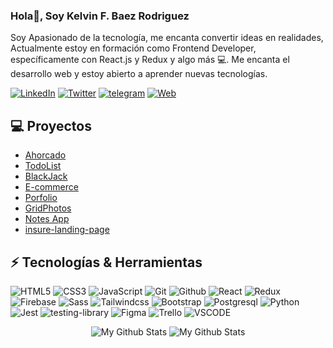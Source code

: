 ### Hola👋, Soy Kelvin F. Baez Rodriguez  
                                                         
Soy Apasionado de la tecnología, me encanta convertir ideas en realidades, Actualmente estoy en formación como Frontend Developer, específicamente con React.js y Redux y algo más 💻. Me encanta el desarrollo web y estoy abierto a aprender nuevas tecnologías.


[![LinkedIn](https://img.shields.io/badge/Kelvin_F.-0077B5?style=for-the-badge&logo=linkedin&logoColor=white&labelColor=101010)](https://www.linkedin.com/in/kelvin-f-baez-rodriguez-frontend-developer-student/)
[![Twitter](https://img.shields.io/badge/@KelvinFBR-1DA1F2?style=for-the-badge&logo=twitter&logoColor=white&labelColor=101010)](https://twitter.com/KelvinFBR)
[![telegram](https://img.shields.io/badge/KelvinFBR-0077B5?style=for-the-badge&logo=telegram&logoColor=white&labelColor=101010)](https://t.me/KelvinFBR)
[![Web](https://img.shields.io/badge/KelvinF.com-1DA1F2?style=for-the-badge&logo=dev.to&logoColor=white&labelColor=101010)](https://kelvin-f-baez-rodriguez-frontend-dev.netlify.app/)
</br>     

<!-- <div aling="center">
  <img aling="center" alt="GIF" src="https://i.pinimg.com/originals/e4/26/70/e426702edf874b181aced1e2fa5c6cde.gif" />
</div> -->

<!--   <img aling="center" alt="GIF" src="https://i.pinimg.com/originals/e4/26/70/e426702edf874b181aced1e2fa5c6cde.gif" /> -->


## 💻 Proyectos   

* [Ahorcado](https://kelvinfbr.github.io/Ahorcado/)
* [TodoList](https://kelvinfbr.github.io/TodoList/)
* [BlackJack](https://kelvinfbr.github.io/BlackJack/)
* [E-commerce](https://kelvinfbr.github.io/E-commerce-AluraGreek/index.html)
* [Porfolio](https://kelvin-f-baez-rodriguez-frontend-dev.netlify.app/)
* [GridPhotos](https://grid-photos-react.netlify.app/)
* [Notes App](https://notes-app-react-k.netlify.app/)
* [insure-landing-page](https://insure-landing-page-react.netlify.app/)

## ⚡ Tecnologías & Herramientas

![HTML5](https://img.shields.io/badge/HTML5-E34F26?style=for-the-badge&logo=html5&logoColor=white&labelColor=101010)
![CSS3](https://img.shields.io/badge/CSS3-1572B6?style=for-the-badge&logo=css3&logoColor=white&labelColor=101010)
![JavaScript](https://img.shields.io/badge/JavaScript-F7DF1E?style=for-the-badge&logo=javascript&logoColor=white&labelColor=101010)
![Git](https://img.shields.io/badge/Git-E44C30?style=for-the-badge&logo=git&logoColor=white&labelColor=101010)
![Github](https://img.shields.io/badge/Github-5f5f5f?style=for-the-badge&logo=github&logoColor=white&labelColor=101010)
![React](https://img.shields.io/badge/React-20232A?style=for-the-badge&logo=react&logoColor=61DAFB&labelColor=101010)
![Redux](https://img.shields.io/badge/Redux-593D88?style=for-the-badge&logo=redux&logoColor=white&labelColor=101010)
![Firebase](https://img.shields.io/badge/Firebase-039BE5?style=for-the-badge&logo=Firebase&logoColor=white&labelColor=101010)
![Sass](https://img.shields.io/badge/Sass-CC6699?style=for-the-badge&logo=sass&logoColor=white&labelColor=101010)
![Tailwindcss](https://img.shields.io/badge/Tailwind_CSS-38B2AC?style=for-the-badge&logo=Tailwindcss&logoColor=white&labelColor=101010)
![Bootstrap](https://img.shields.io/badge/Bootstrap-563D7C?style=for-the-badge&logo=bootstrap&logoColor=white&labelColor=101010)
![Postgresql](https://img.shields.io/badge/Postgresql-1572B6?style=for-the-badge&logo=Postgresql&logoColor=FFFFFF&labelColor=101010)
![Python](https://img.shields.io/badge/Python-1572B6?style=for-the-badge&logo=Python&logoColor=FFFFFF&labelColor=101010)
![Jest](https://img.shields.io/badge/Jest-323330?style=for-the-badge&logo=Jest&logoColor=FFFFFF&labelColor=101010)
![testing-library](https://img.shields.io/badge/testing%20library-323330?style=for-the-badge&logo=testing-library&logoColor=red&labelColor=101010)
![Figma](https://img.shields.io/badge/Figma-F24E1E?style=for-the-badge&logo=Figma&logoColor=FFFFFF&labelColor=101010)
![Trello](https://img.shields.io/badge/Trello-0052CC?style=for-the-badge&logo=Trello&logoColor=FFFFFF&labelColor=101010)
![VSCODE](https://img.shields.io/badge/VS-VSCode-1572B6?style=for-the-badge&logo=vscode3&logoColor=white&labelColor=101010)



<div align='center'>
  <img  src="https://github-readme-stats.vercel.app/api/top-langs/?username=KelvinFBR&layout=compact&theme=dark&count_private=true" alt="My Github Stats">
  
  <img  src="https://github-readme-stats.vercel.app/api?username=KelvinFBR&&show_icons=true&theme=dark&count_private=True&include_all_commits=True" alt="My Github Stats">
<div/> 


 <!-- <img align='center' alt="GIF" src="https://i.pinimg.com/originals/e4/26/70/e426702edf874b181aced1e2fa5c6cde.gif" /> -->
   
 <!-- https://github-readme-stats.vercel.app/api/top-langs/?username=KelvinFBR&layout=compact&theme=dark&count_private=true -->
  
  
<!-- 
<div align='center'>
  <img align="right" alt="GIF" src="https://media.giphy.com/media/836HiJc7pgzy8iNXCn/giphy.gif" />
<div/>  -->





<!-- 
<div align='center'>
  <img align="right" alt="GIF" src="https://media.giphy.com/media/836HiJc7pgzy8iNXCn/giphy.gif" />
<div/> -->
  










 
<!-- 
# Contactame

  <a href="https://www.linkedin.com/in/satyam-goyal26/">
    <img align="left" alt="Satyam Goyal | Linkedin" width="24px" src="https://github.com/SatYu26/SatYu26/blob/master/Assets/Linkedin.svg" />
  </a> &nbsp;&nbsp;
  <a href="https://twitter.com/SatYug26">
    <img align="left" alt="Satyam Goyal | Twitter" width="26px" src="https://github.com/SatYu26/SatYu26/blob/master/Assets/Twitter.svg" />
  </a> &nbsp;&nbsp;
  <a href="https://www.instagram.com/satyu.26/">
    <img align="left" alt="Satyam Goyal | Instagram" width="24px" src="https://github.com/SatYu26/SatYu26/blob/master/Assets/Instagram.svg" />
  </a> &nbsp;&nbsp;
  <a href="mailto:goyalsatyam8@gmail.com">
    <img align="left" alt="Satyam Goyal | Gmail" width="26px" src="https://github.com/SatYu26/SatYu26/blob/master/Assets/Gmail.svg" />
  </a>
 -->



<!-- contact git -->
<!-- <img src="https://github.com/SatYu26/SatYu26/blob/master/Assets/Handshake.gif" height="32px"> -->






<!-- futuros -->

<!-- gifs -->
<!-- <img align="right" alt="GIF" src="https://media.giphy.com/media/836HiJc7pgzy8iNXCn/giphy.gif" /> -->


<!-- <img src="https://img.shields.io/badge/-Sass-cc6699?style=flat&logo=sass&logoColor=ffffff"> -->
<!-- <img src="https://img.shields.io/badge/-React-000000?style=flat&logo=react&logoColor=00c8ff"> -->
<!--
**KelvinFBR/KelvinFBR** is a ✨ _special_ ✨ repository because its `README.md` (this file) appears on your GitHub profile.

Here are some ideas to get you started:

- 🔭 I’m currently working on ...
- 🌱 I’m currently learning ...
- 👯 I’m looking to collaborate on ...
- 🤔 I’m looking for help with ...
- 💬 Ask me about ...
- 📫 How to reach me: ...
- 😄 Pronouns: ...
- ⚡ Fun fact: ...
-->
